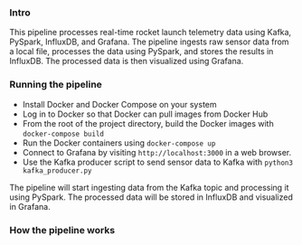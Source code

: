 ### Intro
This pipeline processes real-time rocket launch telemetry data using Kafka, PySpark, InfluxDB, and Grafana. The pipeline ingests raw sensor data from a local file, processes the data using PySpark, and stores the results in InfluxDB. The processed data is then visualized using Grafana.

### Running the pipeline
* Install Docker and Docker Compose on your system
* Log in to Docker so that Docker can pull images from Docker Hub
* From the root of the project directory, build the Docker images with `docker-compose build`
* Run the Docker containers using `docker-compose up`
* Connect to Grafana by visiting `http://localhost:3000` in a web browser.
* Use the Kafka producer script to send sensor data to Kafka with `python3 kafka_producer.py`

The pipeline will start ingesting data from the Kafka topic and processing it using PySpark. The processed data will be stored in InfluxDB and visualized in Grafana.

### How the pipeline works 